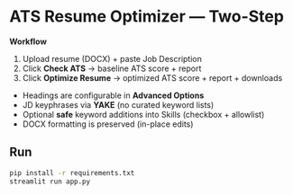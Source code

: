 
# ATS Resume Optimizer — Two-Step

**Workflow**
1. Upload resume (DOCX) + paste Job Description
2. Click **Check ATS** → baseline ATS score + report
3. Click **Optimize Resume** → optimized ATS score + report + downloads

- Headings are configurable in **Advanced Options**
- JD keyphrases via **YAKE** (no curated keyword lists)
- Optional **safe** keyword additions into Skills (checkbox + allowlist)
- DOCX formatting is preserved (in-place edits)

## Run
```bash
pip install -r requirements.txt
streamlit run app.py
```
